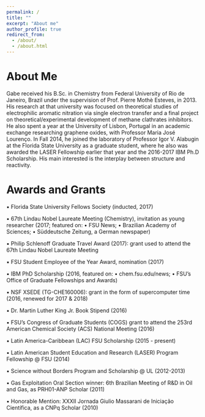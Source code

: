 ```yaml
---
permalink: /
title: ""
excerpt: "About me"
author_profile: true
redirect_from: 
  - /about/
  - /about.html
---
```


About Me
======
Gabe received his B.Sc. in Chemistry from Federal University of Rio de Janeiro, Brazil under the supervision of Prof. Pierre Mothè Esteves, in 2013. His research at that university was focused on theoretical studies of electrophilic aromatic nitration via single electron transfer and a final project on theoretical/experimental development of methane clathrates inhibitors. He also spent a year at the University of Lisbon, Portugal in an academic exchange researching graphene oxides, with Professor Maria José Lourenço. In Fall 2014, he joined the laboratory of Professor Igor V. Alabugin at the Florida State University as a graduate student, where he also was awarded the LASER Fellowship earlier that year and the 2016-2017 IBM Ph.D Scholarship. His main interested is the interplay between structure and reactivity.

Awards and Grants
======
▪ Florida State University Fellows Society (inducted, 2017)

▪ 67th Lindau Nobel Laureate Meeting (Chemistry), invitation as young researcher (2017; featured on:
             • FSU News; • Brazilian Academy of Sciences; • Süddeutsche Zeitung, a German newspaper)
             
▪ Philip Schlenoff Graduate Travel Award (2017): grant used to attend the 67th Lindau Nobel Laureate Meeting

▪ FSU Student Employee of the Year Award, nomination (2017)

▪ IBM PhD Scholarship (2016, featured on: • chem.fsu.edu/news; • FSU’s Office of Graduate Fellowships and Awards)

▪ NSF XSEDE (TG-CHE160006): grant in the form of supercomputer time (2016, renewed for 2017 & 2018)

▪ Dr. Martin Luther King Jr. Book Stipend (2016)

▪ FSU’s Congress of Graduate Students (COGS) grant to attend the 253rd American Chemical Society (ACS) National Meeting (2016)

▪ Latin America-Caribbean (LAC) FSU Scholarship (2015 - present)

▪ Latin American Student Education and Research (LASER) Program Fellowship @ FSU (2014)

▪ Science without Borders Program and Scholarship @ UL (2012-2013)

▪ Gas Exploitation Oral Section winner: 6th Brazilian Meeting of R&D in Oil and Gas, as PRH01-ANP Scholar (2011)

▪ Honorable Mention: XXXII Jornada Giulio Massarani de Iniciação Científica, as a CNPq Scholar (2010)

